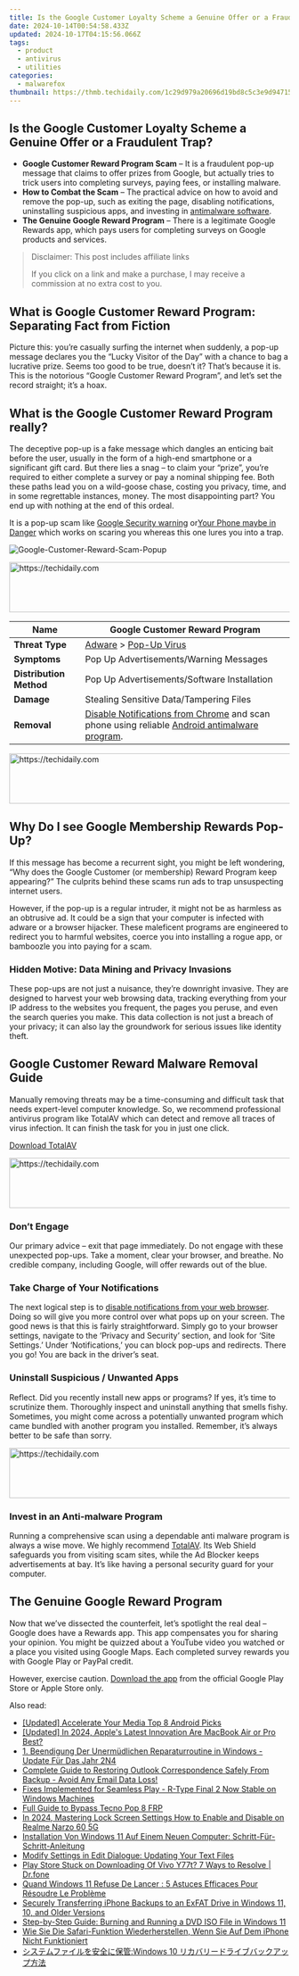 ```yaml
---
title: Is the Google Customer Loyalty Scheme a Genuine Offer or a Fraudulent Trap?
date: 2024-10-14T00:54:58.433Z
updated: 2024-10-17T04:15:56.066Z
tags:
  - product
  - antivirus
  - utilities
categories:
  - malwarefox
thumbnail: https://thmb.techidaily.com/1c29d979a20696d19bd8c5c3e9d947157133fd882c32bc816c08287c2bc4feb3.jpg
---
```


## Is the Google Customer Loyalty Scheme a Genuine Offer or a Fraudulent Trap?

* **Google Customer Reward Program Scam** – It is a fraudulent pop-up message that claims to offer prizes from Google, but actually tries to trick users into completing surveys, paying fees, or installing malware.
* **How to Combat the Scam** – The practical advice on how to avoid and remove the pop-up, such as exiting the page, disabling notifications, uninstalling suspicious apps, and investing in [antimalware software](https://tools.techidaily.com/malwarefox/products/).
* **The Genuine Google Reward Program** – There is a legitimate Google Rewards app, which pays users for completing surveys on Google products and services.

>  Disclaimer: This post includes affiliate links
>
>  If you click on a link and make a purchase, I may receive a commission at no extra cost to you.
>

## What is Google Customer Reward Program: Separating Fact from Fiction

Picture this: you’re casually surfing the internet when suddenly, a pop-up message declares you the “Lucky Visitor of the Day” with a chance to bag a lucrative prize. Seems too good to be true, doesn’t it? That’s because it is. This is the notorious “Google Customer Reward Program”, and let’s set the record straight; it’s a hoax. 

## What is the Google Customer Reward Program really?

The deceptive pop-up is a fake message which dangles an enticing bait before the user, usually in the form of a high-end smartphone or a significant gift card. But there lies a snag – to claim your “prize”, you’re required to either complete a survey or pay a nominal shipping fee. Both these paths lead you on a wild-goose chase, costing you privacy, time, and in some regrettable instances, money. The most disappointing part? You end up with nothing at the end of this ordeal.

It is a pop-up scam like [Google Security warning](https://tools.techidaily.com/malwarefox/products/) or[Your Phone maybe in Danger](https://tools.techidaily.com/malwarefox/products/) which works on scaring you whereas this one lures you into a trap.

![](https://www.malwarefox.com/wp-content/uploads/2024/01/Google-Customer-Reward-Scam-Popup.webp "Google-Customer-Reward-Scam-Popup")

<!-- affiliate ads begin -->
<a href="https://appsumo.8odi.net/c/5597632/2129741/7443" target="_top" id="2129741">
  <img src="//a.impactradius-go.com/display-ad/7443-2129741" border="0" alt="https://techidaily.com" width="728" height="90"/>
</a>
<img height="0" width="0" src="https://appsumo.8odi.net/i/5597632/2129741/7443" style="position:absolute;visibility:hidden;" border="0" />
<!-- affiliate ads end -->

| **Name**                | Google Customer Reward Program                                                                                                                                                               |
| ----------------------- | -------------------------------------------------------------------------------------------------------------------------------------------------------------------------------------------- |
| **Threat Type**         | [Adware](https://tools.techidaily.com/malwarefox/products/) \> [Pop-Up Virus](https://tools.techidaily.com/malwarefox/products/)                                                                              |
| **Symptoms**            | Pop Up Advertisements/Warning Messages                                                                                                                                                       |
| **Distribution Method** | Pop Up Advertisements/Software Installation                                                                                                                                                  |
| **Damage**              | Stealing Sensitive Data/Tampering Files                                                                                                                                                      |
| **Removal**             | [Disable Notifications from Chrome](https://tools.techidaily.com/malwarefox/products/) and scan phone using reliable [Android antimalware program](https://tools.techidaily.com/malwarefox/products/). |

<!-- affiliate ads begin -->
<a href="https://ephamedtechinc.pxf.io/c/5597632/2136626/26400" target="_top" id="2136626">
  <img src="//a.impactradius-go.com/display-ad/26400-2136626" border="0" alt="https://techidaily.com" width="728" height="90"/>
</a>
<img height="0" width="0" src="https://ephamedtechinc.pxf.io/i/5597632/2136626/26400" style="position:absolute;visibility:hidden;" border="0" />
<!-- affiliate ads end -->

## Why Do I see Google Membership Rewards Pop-Up?

If this message has become a recurrent sight, you might be left wondering, “Why does the Google Customer (or membership) Reward Program keep appearing?” The culprits behind these scams run ads to trap unsuspecting internet users. 

However, if the pop-up is a regular intruder, it might not be as harmless as an obtrusive ad. It could be a sign that your computer is infected with adware or a browser hijacker. These maleficent programs are engineered to redirect you to harmful websites, coerce you into installing a rogue app, or bamboozle you into paying for a scam.

### Hidden Motive: Data Mining and Privacy Invasions

These pop-ups are not just a nuisance, they’re downright invasive. They are designed to harvest your web browsing data, tracking everything from your IP address to the websites you frequent, the pages you peruse, and even the search queries you make. This data collection is not just a breach of your privacy; it can also lay the groundwork for serious issues like identity theft.

## Google Customer Reward Malware Removal Guide

Manually removing threats may be a time-consuming and difficult task that needs expert-level computer knowledge. So, we recommend professional antivirus program like TotalAV which can detect and remove all traces of virus infection. It can finish the task for you in just one click.

[Download TotalAV](https://tools.techidaily.com/malwarefox/products/)

<!-- affiliate ads begin -->
<a href="https://ephamedtechinc.pxf.io/c/5597632/2130532/26400" target="_top" id="2130532">
  <img src="//a.impactradius-go.com/display-ad/26400-2130532" border="0" alt="https://techidaily.com" width="728" height="90"/>
</a>
<img height="0" width="0" src="https://ephamedtechinc.pxf.io/i/5597632/2130532/26400" style="position:absolute;visibility:hidden;" border="0" />
<!-- affiliate ads end -->

### Don’t Engage

Our primary advice – exit that page immediately. Do not engage with these unexpected pop-ups. Take a moment, clear your browser, and breathe. No credible company, including Google, will offer rewards out of the blue.

### Take Charge of Your Notifications

The next logical step is to [disable notifications from your web browser](https://tools.techidaily.com/malwarefox/products/). Doing so will give you more control over what pops up on your screen. The good news is that this is fairly straightforward. Simply go to your browser settings, navigate to the ‘Privacy and Security’ section, and look for ‘Site Settings.’ Under ‘Notifications,’ you can block pop-ups and redirects. There you go! You are back in the driver’s seat.

### Uninstall Suspicious / Unwanted Apps

Reflect. Did you recently install new apps or programs? If yes, it’s time to scrutinize them. Thoroughly inspect and uninstall anything that smells fishy. Sometimes, you might come across a potentially unwanted program which came bundled with another program you installed. Remember, it’s always better to be safe than sorry.

<!-- affiliate ads begin -->
<a href="https://unicoeye.pxf.io/c/5597632/2134246/18498" target="_top" id="2134246">
  <img src="//a.impactradius-go.com/display-ad/18498-2134246" border="0" alt="https://techidaily.com" width="728" height="90"/>
</a>
<img height="0" width="0" src="https://unicoeye.pxf.io/i/5597632/2134246/18498" style="position:absolute;visibility:hidden;" border="0" />
<!-- affiliate ads end -->

### Invest in an Anti-malware Program

Running a comprehensive scan using a dependable anti malware program is always a wise move. We highly recommend [TotalAV](https://tools.techidaily.com/malwarefox/products/). Its Web Shield safeguards you from visiting scam sites, while the Ad Blocker keeps advertisements at bay. It’s like having a personal security guard for your computer.

## The Genuine Google Reward Program

Now that we’ve dissected the counterfeit, let’s spotlight the real deal – Google does have a Rewards app. This app compensates you for sharing your opinion. You might be quizzed about a YouTube video you watched or a place you visited using Google Maps. Each completed survey rewards you with Google Play or PayPal credit.

However, exercise caution. [Download the app](https://surveys.google.com/google-opinion-rewards/) from the official Google Play Store or Apple Store only.

<ins class="adsbygoogle"
     style="display:block"
     data-ad-format="autorelaxed"
     data-ad-client="ca-pub-7571918770474297"
     data-ad-slot="1223367746"></ins>

<ins class="adsbygoogle"
     style="display:block"
     data-ad-client="ca-pub-7571918770474297"
     data-ad-slot="8358498916"
     data-ad-format="auto"
     data-full-width-responsive="true"></ins>

<span class="atpl-alsoreadstyle">Also read:</span>
<div><ul>
<li><a href="https://fox-blue.techidaily.com/updated-accelerate-your-media-top-8-android-picks/"><u>[Updated] Accelerate Your Media Top 8 Android Picks</u></a></li>
<li><a href="https://fox-blue.techidaily.com/updated-in-2024-apples-latest-innovation-are-macbook-air-or-pro-best/"><u>[Updated] In 2024, Apple's Latest Innovation Are MacBook Air or Pro Best?</u></a></li>
<li><a href="https://fox-pages.techidaily.com/1-beendigung-der-unermudlichen-reparaturroutine-in-windows-update-fur-das-jahr-2n4/"><u>1. Beendigung Der Unermüdlichen Reparaturroutine in Windows - Update Für Das Jahr 2N4</u></a></li>
<li><a href="https://fox-pages.techidaily.com/complete-guide-to-restoring-outlook-correspondence-safely-from-backup-avoid-any-email-data-loss/"><u>Complete Guide to Restoring Outlook Correspondence Safely From Backup - Avoid Any Email Data Loss!</u></a></li>
<li><a href="https://win-able.techidaily.com/fixes-implemented-for-seamless-play-r-type-final-2-now-stable-on-windows-machines/"><u>Fixes Implemented for Seamless Play - R-Type Final 2 Now Stable on Windows Machines</u></a></li>
<li><a href="https://bypass-frp.techidaily.com/full-guide-to-bypass-tecno-pop-8-frp-by-drfone-android/"><u>Full Guide to Bypass Tecno Pop 8 FRP</u></a></li>
<li><a href="https://easy-unlock-android.techidaily.com/in-2024-mastering-lock-screen-settings-how-to-enable-and-disable-on-realme-narzo-60-5g-by-drfone-android/"><u>In 2024, Mastering Lock Screen Settings How to Enable and Disable on Realme Narzo 60 5G</u></a></li>
<li><a href="https://fox-pages.techidaily.com/installation-von-windows-11-auf-einem-neuen-computer-schritt-fur-schritt-anleitung/"><u>Installation Von Windows 11 Auf Einem Neuen Computer: Schritt-Für-Schritt-Anleitung</u></a></li>
<li><a href="https://fox-sys.techidaily.com/modify-settings-in-edit-dialogue-updating-your-text-files/"><u>Modify Settings in Edit Dialogue: Updating Your Text Files</u></a></li>
<li><a href="https://fix-guide.techidaily.com/play-store-stuck-on-downloading-of-vivo-y77t-7-ways-to-resolve-drfone-by-drfone-fix-android-problems-fix-android-problems/"><u>Play Store Stuck on Downloading Of Vivo Y77t? 7 Ways to Resolve | Dr.fone</u></a></li>
<li><a href="https://fox-pages.techidaily.com/quand-windows-11-refuse-de-lancer-5-astuces-efficaces-pour-resoudre-le-probleme/"><u>Quand Windows 11 Refuse De Lancer : 5 Astuces Efficaces Pour Résoudre Le Problème</u></a></li>
<li><a href="https://fox-pages.techidaily.com/securely-transferring-iphone-backups-to-an-exfat-drive-in-windows-11-10-and-older-versions/"><u>Securely Transferring iPhone Backups to an ExFAT Drive in Windows 11, 10, and Older Versions</u></a></li>
<li><a href="https://tech-revival.techidaily.com/step-by-step-guide-burning-and-running-a-dvd-iso-file-in-windows-11/"><u>Step-by-Step Guide: Burning and Running a DVD ISO File in Windows 11</u></a></li>
<li><a href="https://fox-pages.techidaily.com/wie-sie-die-safari-funktion-wiederherstellen-wenn-sie-auf-dem-iphone-nicht-funktioniert/"><u>Wie Sie Die Safari-Funktion Wiederherstellen, Wenn Sie Auf Dem iPhone Nicht Funktioniert</u></a></li>
<li><a href="https://fox-pages.techidaily.com/1728502482901-windows-10/"><u>システムファイルを安全に保管:Windows 10 リカバリードライブバックアップ方法</u></a></li>
</ul></div>

